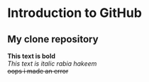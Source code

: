 # Introduction to GitHub
## My clone repository
**This text is bold**\
_This text is italic rabia hakeem_\
~~oops i made an error~~
